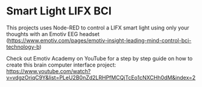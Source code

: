 # Smart Light LIFX BCI

This projects uses Node-RED to control a LIFX smart light using only your thoughts with an Emotiv EEG headset (https://www.emotiv.com/pages/emotiv-insight-leading-mind-control-bci-technology-b)

Check out Emotiv Academy on YouTube for a step by step guide on how to create this brain computer interface project: https://www.youtube.com/watch?v=vdgzOriqC9Y&list=PLeU2B0nZd2LRHPfMCQjTcEo1cNXCHh0dM&index=2
